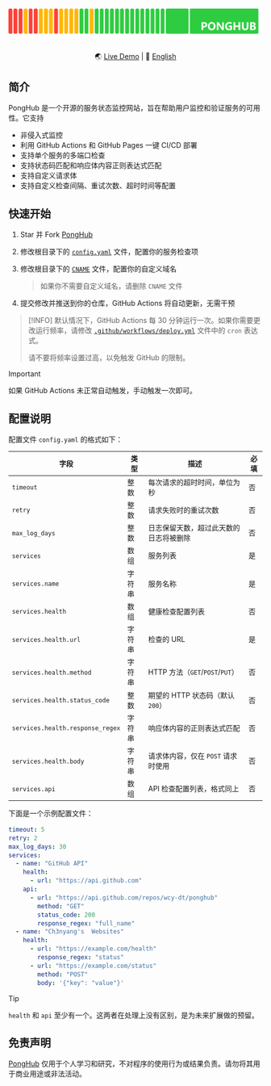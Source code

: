 # [![PongHub](static/band.png)](https://health.ch3nyang.top)

<div align="center">

🌏 [Live Demo](https://health.ch3nyang.top) | 📖 [English](README.md)

</div>

## 简介

PongHub 是一个开源的服务状态监控网站，旨在帮助用户监控和验证服务的可用性。它支持

- 非侵入式监控
- 利用 GitHub Actions 和 GitHub Pages 一键 CI/CD 部署
- 支持单个服务的多端口检查
- 支持状态码匹配和响应体内容正则表达式匹配
- 支持自定义请求体
- 支持自定义检查间隔、重试次数、超时时间等配置

## 快速开始

1. Star 并 Fork [PongHub](https://github.com/WCY-dt/ponghub)

2. 修改根目录下的 [`config.yaml`](config.yaml) 文件，配置你的服务检查项

3. 修改根目录下的 [`CNAME`](CNAME) 文件，配置你的自定义域名

   > 如果你不需要自定义域名，请删除 `CNAME` 文件

4. 提交修改并推送到你的仓库，GitHub Actions 将自动更新，无需干预

> [!INFO]
> 默认情况下，GitHub Actions 每 30 分钟运行一次。如果你需要更改运行频率，请修改 [`.github/workflows/deploy.yml`](.github/workflows/deploy.yml) 文件中的 `cron` 表达式。
> 
> 请不要将频率设置过高，以免触发 GitHub 的限制。

> [!IMPORTANT]
> 如果 GitHub Actions 未正常自动触发，手动触发一次即可。

## 配置说明

配置文件 `config.yaml` 的格式如下：

| 字段              | 类型   | 描述                          | 必填 |
|-----------------|--------|-----------------------------|----|
| `timeout`       | 整数   | 每次请求的超时时间，单位为秒              | 否  |
| `retry`         | 整数   | 请求失败时的重试次数                  | 否  |
| `max_log_days`  | 整数   | 日志保留天数，超过此天数的日志将被删除         | 否  |
| `services`      | 数组   | 服务列表                        | 是  |
| `services.name` | 字符串 | 服务名称                        | 是  |
| `services.health` | 数组 | 健康检查配置列表                    | 否  |
| `services.health.url` | 字符串 | 检查的 URL                     | 是  |
| `services.health.method` | 字符串 | HTTP 方法（`GET`/`POST`/`PUT`） | 否  |
| `services.health.status_code` | 整数 | 期望的 HTTP 状态码（默认 `200`）        | 否  |
| `services.health.response_regex` | 字符串 | 响应体内容的正则表达式匹配               | 否  |
| `services.health.body` | 字符串 | 请求体内容，仅在 `POST` 请求时使用            | 否  |
| `services.api` | 数组 | API 检查配置列表，格式同上 | 否  |

下面是一个示例配置文件：

```yaml
timeout: 5
retry: 2
max_log_days: 30
services:
  - name: "GitHub API"
    health:
      - url: "https://api.github.com"
    api:
      - url: "https://api.github.com/repos/wcy-dt/ponghub"
        method: "GET"
        status_code: 200
        response_regex: "full_name"
  - name: "Ch3nyang's  Websites"
    health:
      - url: "https://example.com/health"
        response_regex: "status"
      - url: "https://example.com/status"
        method: "POST"
        body: '{"key": "value"}'
```

> [!TIP]
> `health` 和 `api` 至少有一个。这两者在处理上没有区别，是为未来扩展做的预留。

## 免责声明

[PongHub](https://github.com/WCY-dt/ponghub) 仅用于个人学习和研究，不对程序的使用行为或结果负责。请勿将其用于商业用途或非法活动。
